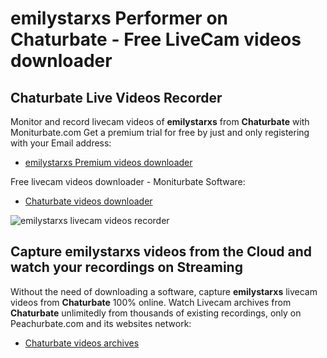 # emilystarxs Performer on Chaturbate - Free LiveCam videos downloader

## Chaturbate Live Videos Recorder

Monitor and record livecam videos of **emilystarxs** from **Chaturbate** with Moniturbate.com
Get a premium trial for free by just and only registering with your Email address:
* [emilystarxs Premium videos downloader](https://moniturbate.com/request-demo-licence-key.html)

Free livecam videos downloader - Moniturbate Software:
* [Chaturbate videos downloader](https://moniturbate.com/moniturbate-download-software.html)

![emilystarxs livecam videos recorder](https://peachurnet.com/templates/moniturbate-software.png)


## Capture emilystarxs videos from the Cloud and watch your recordings on Streaming

Without the need of downloading a software, capture **emilystarxs** livecam videos from **Chaturbate** 100% online.
Watch Livecam archives from **Chaturbate** unlimitedly from thousands of existing recordings, only on Peachurbate.com and its websites network:
* [Chaturbate videos archives](https://peachurnet.com/)
